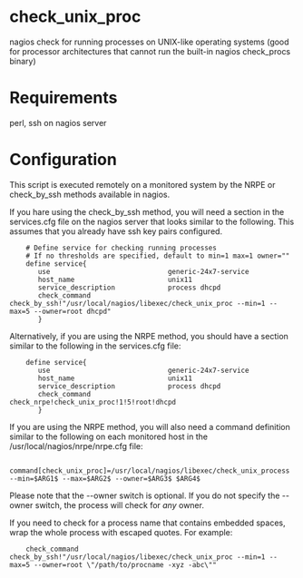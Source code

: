 # check_unix_proc
nagios check for running processes on UNIX-like operating systems (good for processor architectures that cannot run the built-in nagios check_procs binary)

# Requirements
perl, ssh  on nagios server

# Configuration

This script is executed remotely on a monitored system by the NRPE or check_by_ssh  methods available in nagios.

If you hare using the check_by_ssh method, you will need a section in the services.cfg file on the nagios server that looks similar to the following.
This assumes that you already have ssh key pairs configured.
```
    # Define service for checking running processes
    # If no thresholds are specified, default to min=1 max=1 owner=""
    define service{
       use                             generic-24x7-service
       host_name                       unix11
       service_description             process dhcpd
       check_command                   check_by_ssh!"/usr/local/nagios/libexec/check_unix_proc --min=1 --max=5 --owner=root dhcpd"
       }
```

Alternatively, if you are using the NRPE method, you should have a section similar to the following in the services.cfg file:
```
    define service{
       use                             generic-24x7-service
       host_name                       unix11
       service_description             process dhcpd
       check_command                   check_nrpe!check_unix_proc!1!5!root!dhcpd
       }
```

If you are using the NRPE method, you will also need a command definition similar to the following on each monitored host in the /usr/local/nagios/nrpe/nrpe.cfg file:
```
    command[check_unix_proc]=/usr/local/nagios/libexec/check_unix_process --min=$ARG1$ --max=$ARG2$ --owner=$ARG3$ $ARG4$
```

Please note that the --owner switch is optional.  If you do not specify the --owner switch, the process will check for *any* owner.
 
If you need to check for a process name that contains embedded spaces, wrap the whole process with escaped quotes.  For example:
```
    check_command                   check_by_ssh!"/usr/local/nagios/libexec/check_unix_proc --min=1 --max=5 --owner=root \"/path/to/procname -xyz -abc\""
```
